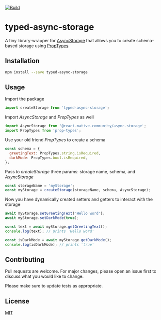 [![Build](https://img.shields.io/github/workflow/status/artxty/typed-async-storage/Node.js%20CI?style=flat-square)](https://github.com/artxty/typed-async-storage/actions?query=workflow%3A%22Node.js+CI%22)

# typed-async-storage

A tiny library-wrapper for [AsyncStorage](https://github.com/react-native-community/async-storage) that allows you to create schema-based storage using [PropTypes](https://www.npmjs.com/package/prop-types)

## Installation

```bash
npm install --save typed-async-storage
```

## Usage
Import the package
```js
import createStorage from 'typed-async-storage';
```

Import *AsyncStorage* and *PropTypes* as well
```js
import AsyncStorage from '@react-native-community/async-storage';
import PropTypes from 'prop-types';
```

Use your old friend *PropTypes* to create a schema
```js
const schema = {
  greetingText: PropTypes.string.isRequired,
  darkMode: PropTypes.bool.isRequired,
};
```

Pass to *createStorage* three params: storage name, schema, and *AsyncStorage*
```js
const storageName = 'myStorage';
const myStorage = createStorage(storageName, schema, AsyncStorage);
```

Now you have dynamically created setters and getters to interact with the storage
```js
await myStorage.setGreetingText('Hello word');
await myStorage.setDarkMode(true);

const text = await myStorage.getGreetingText();
console.log(text); // prints 'Hello word'

const isDarkMode = await myStorage.getDarkMode();
console.log(isDarkMode); // prints 'true'
```

## Contributing
Pull requests are welcome. For major changes, please open an issue first to discuss what you would like to change.

Please make sure to update tests as appropriate.

## License
[MIT](https://choosealicense.com/licenses/mit/)
